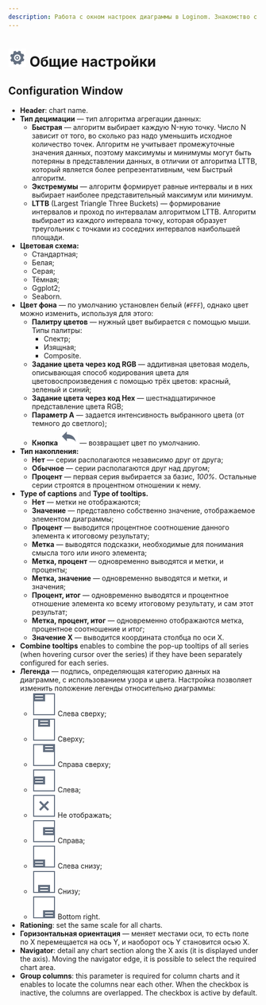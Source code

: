 ```yaml
---
description: Работа с окном настроек диаграммы в Loginom. Знакомство с интерфейсом. Установка заголовков, типов децимации, цветовых схем, фонов, накопления, меток, подсказок. Нормирование данных. Включение и настройка анимации.
---
```

# ![](./../../images/icons/common/toolbar-controls/setup_default.svg) Общие настройки

## Configuration Window

* **Header**: chart name.
* **Тип децимации** — тип алгоритма агрегации данных:
   * **Быстрая** — алгоритм выбирает каждую N-ную точку. Число N зависит от того, во сколько раз надо уменьшить исходное количество точек. Алгоритм не учитывает промежуточные значения данных, поэтому максимумы и минимумы могут быть потеряны в представлении данных, в отличии от алгоритма LTTB, который является более репрезентативным, чем Быстрый алгоритм.
   * **Экстремумы** — алгоритм формирует равные интервалы и в них выбирает наиболее представительный максимум или минимум.
   * **LTTB** (Largest Triangle Three Buckets) — формирование интервалов и проход по интервалам алгоритмом LTTB. Алгоритм выбирает из каждого интервала точку, которая образует треугольник с точками из соседних интервалов наибольшей площади.
* **Цветовая схема:**
   * Стандартная;
   * Белая;
   * Серая;
   * Тёмная;
   * Ggplot2;
   * Seaborn.
* **Цвет фона** — по умолчанию установлен белый (`#FFF`), однако цвет можно изменить, используя для этого:
   * **Палитру цветов** — нужный цвет выбирается с помощью мыши. Типы палитры:
      * Спектр;
      * Изящная;
      * Composite.
   * **Задание цвета через код RGB** — аддитивная цветовая модель, описывающая способ кодирования цвета для цветовоспроизведения с помощью трёх цветов: красный, зеленый и синий;
   * **Задание цвета через код Hex** — шестнадцатиричное представление цвета RGB;
   * **Параметр A** — задается интенсивность выбранного цвета (от темного до светлого);
   * **Кнопка** ![](./../../images/icons/common/toolbar-controls/undo_default.svg) — возвращает цвет по умолчанию.
* **Тип накопления:**
   * **Нет** — серии располагаются независимо друг от друга;
   * **Обычное** — серии располагаются друг над другом;
   * **Процент** — первая серия выбирается за базис, *100%*. Остальные серии строятся в процентном отношении к нему.
* **Type of captions** and **Type of tooltips.**
   * **Нет** — метки не отображаются;
   * **Значение** — представлено собственно значение, отображаемое элементом диаграммы;
   * **Процент** — выводится процентное соотношение данного элемента к итоговому результату;
   * **Метка** — выводятся подсказки, необходимые для понимания смысла того или иного элемента;
   * **Метка, процент** — одновременно выводятся и метки, и проценты;
   * **Метка, значение** — одновременно выводятся и метки, и значения;
   * **Процент, итог** — одновременно выводятся и процентное отношение элемента ко всему итоговому результату, и сам этот результат;
   * **Метка, процент, итог** — одновременно отображаются метка, процентное соотношение и итог;
   * **Значение X** — выводится координата столбца по оси X.
* **Combine tooltips** enables to combine the pop-up tooltips of all series (when hovering cursor over the series) if they have been separately configured for each series.
* **Легенда** — подпись, определяющая категорию данных на диаграмме, с использованием узора и цвета. Настройка позволяет изменить положение легенды относительно диаграммы:
   * ![](./../../images/icons/viewers/chart/legend-alignments/legend-alignments-left-top_default.svg) Слева сверху;
   * ![](./../../images/icons/viewers/chart/legend-alignments/legend-alignments-top_default.svg) Сверху;
   * ![](./../../images/icons/viewers/chart/legend-alignments/legend-alignments-right-top_default.svg) Справа сверху;
   * ![](./../../images/icons/viewers/chart/legend-alignments/legend-alignments-left_default.svg) Слева;
   * ![](./../../images/icons/viewers/chart/legend-alignments/legend-alignments-disabled_default.svg) Не отображать;
   * ![](./../../images/icons/viewers/chart/legend-alignments/legend-alignments-right_default.svg) Справа;
   * ![](./../../images/icons/viewers/chart/legend-alignments/legend-alignments-left-bottom_default.svg) Слева снизу;
   * ![](./../../images/icons/viewers/chart/legend-alignments/legend-alignments-bottom_default.svg) Снизу;
   * ![](./../../images/icons/viewers/chart/legend-alignments/legend-alignments-right-bottom_default.svg) Bottom right.
* **Rationing**: set the same scale for all charts.
* **Горизонтальная ориентация** — меняет местами оси, то есть поле по X перемещается на ось Y, и наоборот ось Y становится осью X.
* **Navigator**: detail any chart section along the X axis (it is displayed under the axis). Moving the navigator edge, it is possible to select the required chart area.
* **Group columns**: this parameter is required for column charts and it enables to locate the columns near each other. When the checkbox is inactive, the columns are overlapped. The checkbox is active by default.
